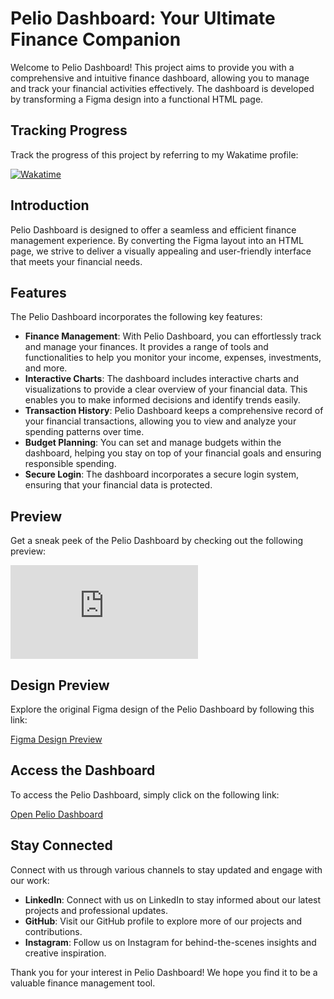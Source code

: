 # Pelio Dashboard: Your Ultimate Finance Companion

Welcome to Pelio Dashboard! This project aims to provide you with a comprehensive and intuitive finance dashboard, allowing you to manage and track your financial activities effectively. The dashboard is developed by transforming a Figma design into a functional HTML page.

## Tracking Progress

Track the progress of this project by referring to my Wakatime profile:

[![Wakatime](https://wakatime.com/badge/github/victor-kindrat/pelio-dashboard.svg)](https://wakatime.com/badge/github/victor-kindrat/pelio-dashboard)

## Introduction

Pelio Dashboard is designed to offer a seamless and efficient finance management experience. By converting the Figma layout into an HTML page, we strive to deliver a visually appealing and user-friendly interface that meets your financial needs.

## Features

The Pelio Dashboard incorporates the following key features:

- **Finance Management**: With Pelio Dashboard, you can effortlessly track and manage your finances. It provides a range of tools and functionalities to help you monitor your income, expenses, investments, and more.
- **Interactive Charts**: The dashboard includes interactive charts and visualizations to provide a clear overview of your financial data. This enables you to make informed decisions and identify trends easily.
- **Transaction History**: Pelio Dashboard keeps a comprehensive record of your financial transactions, allowing you to view and analyze your spending patterns over time.
- **Budget Planning**: You can set and manage budgets within the dashboard, helping you stay on top of your financial goals and ensuring responsible spending.
- **Secure Login**: The dashboard incorporates a secure login system, ensuring that your financial data is protected.

## Preview

Get a sneak peek of the Pelio Dashboard by checking out the following preview:

![Preview](https://fv9-5.failiem.lv/thumb_show.php?i=9kju3bgur&view "")

## Design Preview

Explore the original Figma design of the Pelio Dashboard by following this link:

[Figma Design Preview](https://www.figma.com/file/JcMiVkPDhYus2CRxHkqsix/PaymentAdminDashboard-(Copy)?node-id=0%3A1)

## Access the Dashboard

To access the Pelio Dashboard, simply click on the following link:

[Open Pelio Dashboard](https://pelio-dashboard.netlify.app/)

## Stay Connected

Connect with us through various channels to stay updated and engage with our work:

- **LinkedIn**: Connect with us on LinkedIn to stay informed about our latest projects and professional updates.
- **GitHub**: Visit our GitHub profile to explore more of our projects and contributions.
- **Instagram**: Follow us on Instagram for behind-the-scenes insights and creative inspiration.

Thank you for your interest in Pelio Dashboard! We hope you find it to be a valuable finance management tool.
